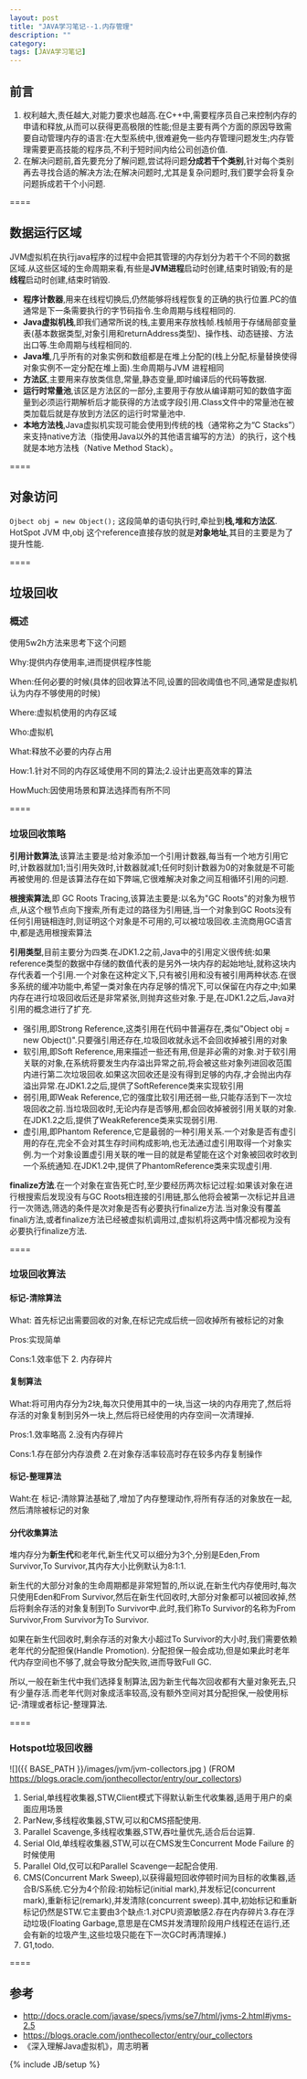 ```yaml
---
layout: post
title: "JAVA学习笔记--1.内存管理"
description: ""
category: 
tags: [JAVA学习笔记]
---
```

## 前言
1. 权利越大,责任越大,对能力要求也越高.在C++中,需要程序员自己来控制内存的申请和释放,从而可以获得更高极限的性能;但是主要有两个方面的原因导致需要自动管理内存的语言:在大型系统中,很难避免一些内存管理问题发生;内存管理需要更高技能的程序员,不利于短时间内给公司创造价值.
2. 在解决问题前,首先要充分了解问题,尝试将问题**分成若干个类别**,针对每个类别再去寻找合适的解决方法;在解决问题时,尤其是复杂问题时,我们要学会将复杂问题拆成若干个小问题.

====
## 数据运行区域
JVM虚拟机在执行java程序的过程中会把其管理的内存划分为若干个不同的数据区域.从这些区域的生命周期来看,有些是**JVM进程**启动时创建,结束时销毁;有的是**线程**启动时创建,结束时销毁.

* **程序计数器**,用来在线程切换后,仍然能够将线程恢复的正确的执行位置.PC的值通常是下一条需要执行的字节码指令.生命周期与线程相同的.
* **Java虚拟机栈**,即我们通常所说的栈,主要用来存放栈帧.栈帧用于存储局部变量表(基本数据类型,对象引用和returnAddress类型)、操作栈、动态链接、方法出口等.生命周期与线程相同的.
* **Java堆**,几乎所有的对象实例和数组都是在堆上分配的(栈上分配,标量替换使得对象实例不一定分配在堆上面).生命周期与JVM 进程相同
* **方法区**,主要用来存放类信息,常量,静态变量,即时编译后的代码等数据.
* **运行时常量池**,该区是方法区的一部分,主要用于存放从编译期可知的数值字面量到必须运行期解析后才能获得的方法或字段引用.Class文件中的常量池在被类加载后就是存放到方法区的运行时常量池中.
* **本地方法栈**,Java虚拟机实现可能会使用到传统的栈（通常称之为“C Stacks”）来支持native方法（指使用Java以外的其他语言编写的方法）的执行，这个栈就是本地方法栈（Native Method Stack）。

====
## 对象访问
`Ojbect obj = new Object();` 这段简单的语句执行时,牵扯到**栈,堆和方法区**.  HotSpot JVM 中,obj 这个reference直接存放的就是**对象地址**,其目的主要是为了提升性能.

====
## 垃圾回收
### 概述 
使用5w2h方法来思考下这个问题

Why:提供内存使用率,进而提供程序性能

When:任何必要的时候(具体的回收算法不同,设置的回收阈值也不同,通常是虚拟机认为内存不够使用的时候)

Where:虚拟机使用的内存区域

Who:虚拟机

What:释放不必要的内存占用

How:1.针对不同的内存区域使用不同的算法;2.设计出更高效率的算法

HowMuch:因使用场景和算法选择而有所不同

====
### 垃圾回收策略

**引用计数算法**,该算法主要是:给对象添加一个引用计数器,每当有一个地方引用它时,计数器就加1;当引用失效时,计数器就减1;任何时刻计数器为0的对象就是不可能再被使用的.但是该算法存在如下弊端,它很难解决对象之间互相循环引用的问题.

**根搜索算法**,即 GC Roots Tracing,该算法主要是:以名为"GC Roots"的对象为根节点,从这个根节点向下搜索,所有走过的路径为引用链,当一个对象到GC Roots没有任何引用链相连时,则证明这个对象是不可用的,可以被垃圾回收.主流商用GC语言中,都是选用根搜索算法

**引用类型**,目前主要分为四类.在JDK1.2之前,Java中的引用定义很传统:如果reference类型的数据中存储的数值代表的是另外一块内存的起始地址,就称这块内存代表着一个引用.一个对象在这种定义下,只有被引用和没有被引用两种状态.在很多系统的缓冲功能中,希望一类对象在内存足够的情况下,可以保留在内存之中;如果内存在进行垃圾回收后还是非常紧张,则抛弃这些对象.于是,在JDK1.2之后,Java对引用的概念进行了扩充.

* 强引用,即Strong Reference,这类引用在代码中普遍存在,类似"Object obj = new Object()".只要强引用还存在,垃圾回收就永远不会回收掉被引用的对象
* 软引用,即Soft Reference,用来描述一些还有用,但是非必需的对象.对于软引用关联的对象,在系统将要发生内存溢出异常之前,将会被这些对象列进回收范围内进行第二次垃圾回收.如果这次回收还是没有得到足够的内存,才会抛出内存溢出异常.在JDK1.2之后,提供了SoftReference类来实现软引用
* 弱引用,即Weak Reference,它的强度比软引用还弱一些,只能存活到下一次垃圾回收之前.当垃圾回收时,无论内存是否够用,都会回收掉被弱引用关联的对象.在JDK1.2之后,提供了WeakReference类来实现弱引用.
* 虚引用,即Phantom Reference,它是最弱的一种引用关系.一个对象是否有虚引用的存在,完全不会对其生存时间构成影响,也无法通过虚引用取得一个对象实例.为一个对象设置虚引用关联的唯一目的就是希望能在这个对象被回收时收到一个系统通知.在JDK1.2中,提供了PhantomReference类来实现虚引用.

**finalize方法**.在一个对象在宣告死亡时,至少要经历两次标记过程:如果该对象在进行根搜索后发现没有与GC Roots相连接的引用链,那么他将会被第一次标记并且进行一次筛选,筛选的条件是次对象是否有必要执行finalize方法.当对象没有覆盖finali方法,或者finalize方法已经被虚拟机调用过,虚拟机将这两中情况都视为没有必要执行finalize方法.

====
###  垃圾回收算法
#### 标记-清除算法
What: 首先标记出需要回收的对象,在标记完成后统一回收掉所有被标记的对象

Pros:实现简单

Cons:1.效率低下 2. 内存碎片
#### 复制算法
What:将可用内存分为2块,每次只使用其中的一块,当这一块的内存用完了,然后将存活的对象复制到另外一块上,然后将已经使用的内存空间一次清理掉.

Pros:1.效率略高 2.没有内存碎片

Cons:1.存在部分内存浪费 2.在对象存活率较高时存在较多内存复制操作
 
#### 标记-整理算法
Waht:在 标记-清除算法基础了,增加了内存整理动作,将所有存活的对象放在一起,然后清除被标记的对象

####  分代收集算法

堆内存分为**新生代**和老年代,新生代又可以细分为3个,分别是Eden,From Survivor,To Survivor,其内存大小比例默认为8:1:1.

新生代的大部分对象的生命周期都是非常短暂的,所以说,在新生代内存使用时,每次只使用Eden和From Survivor,然后在新生代回收时,大部分对象都可以被回收掉,然后将剩余存活的对象复制到To Survivor中.此时,我们称To Survivor的名称为From Survivor,From Survivor为To Survivor.	

如果在新生代回收时,剩余存活的对象大小超过To Survivor的大小时,我们需要依赖老年代的分配担保(Handle Promotion). 分配担保一般会成功,但是如果此时老年代内存空间也不够了,就会导致分配失败,进而导致Full GC.

所以,一般在新生代中我们选择复制算法,因为新生代每次回收都有大量对象死去,只有少量存活.而老年代则对象成活率较高,没有额外空间对其分配担保,一般使用标记-清理或者标记-整理算法.

====
### Hotspot垃圾回收器
![]({{ BASE_PATH }}/images/jvm/jvm-collectors.jpg )	
(FROM https://blogs.oracle.com/jonthecollector/entry/our_collectors)

1.   Serial,单线程收集器,STW,Client模式下得默认新生代收集器,适用于用户的桌面应用场景
2.   ParNew,多线程收集器,STW,可以和CMS搭配使用.
3.   Parallel Scavenge,多线程收集器,STW,吞吐量优先,适合后台运算.
4.   Serial Old,单线程收集器,STW,可以在CMS发生Concurrent Mode Failure 的时候使用
5.   Parallel Old,仅可以和Parallel Scavenge一起配合使用.
6.   CMS(Concurrent Mark Sweep),以获得最短回收停顿时间为目标的收集器,适合B/S系统.它分为4个阶段:初始标记(initial mark),并发标记(concurrent mark),重新标记(remark),并发清除(concurrent sweep).其中,初始标记和重新标记仍然是STW.它主要由3个缺点:1.对CPU资源敏感2.存在内存碎片3.存在浮动垃圾(Floating Garbage,意思是在CMS并发清理阶段用户线程还在运行,还会有新的垃圾产生,这些垃圾只能在下一次GC时再清理掉.)
7.   G1,todo.


====
## 参考
* http://docs.oracle.com/javase/specs/jvms/se7/html/jvms-2.html#jvms-2.5
* https://blogs.oracle.com/jonthecollector/entry/our_collectors
* 《深入理解Java虚拟机》，周志明著

{% include JB/setup %}
